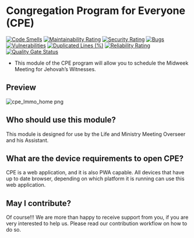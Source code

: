 # Congregation Program for Everyone (CPE)

[![Code Smells](https://sonarcloud.io/api/project_badges/measure?project=sws2apps_lmm-oa-sws&metric=code_smells)](https://sonarcloud.io/summary/new_code?id=sws2apps_lmm-oa-sws)
[![Maintainability Rating](https://sonarcloud.io/api/project_badges/measure?project=sws2apps_lmm-oa-sws&metric=sqale_rating)](https://sonarcloud.io/summary/new_code?id=sws2apps_lmm-oa-sws)
[![Security Rating](https://sonarcloud.io/api/project_badges/measure?project=sws2apps_lmm-oa-sws&metric=security_rating)](https://sonarcloud.io/summary/new_code?id=sws2apps_lmm-oa-sws)
[![Bugs](https://sonarcloud.io/api/project_badges/measure?project=sws2apps_lmm-oa-sws&metric=bugs)](https://sonarcloud.io/summary/new_code?id=sws2apps_lmm-oa-sws)
[![Vulnerabilities](https://sonarcloud.io/api/project_badges/measure?project=sws2apps_lmm-oa-sws&metric=vulnerabilities)](https://sonarcloud.io/summary/new_code?id=sws2apps_lmm-oa-sws)
[![Duplicated Lines (%)](https://sonarcloud.io/api/project_badges/measure?project=sws2apps_lmm-oa-sws&metric=duplicated_lines_density)](https://sonarcloud.io/summary/new_code?id=sws2apps_lmm-oa-sws)
[![Reliability Rating](https://sonarcloud.io/api/project_badges/measure?project=sws2apps_lmm-oa-sws&metric=reliability_rating)](https://sonarcloud.io/summary/new_code?id=sws2apps_lmm-oa-sws)
[![Quality Gate Status](https://sonarcloud.io/api/project_badges/measure?project=sws2apps_lmm-oa-sws&metric=alert_status)](https://sonarcloud.io/summary/new_code?id=sws2apps_lmm-oa-sws)

- This module of the CPE program will allow you to schedule the Midweek Meeting for Jehovah’s Witnesses.

## Preview

![cpe_lmmo_home png](https://user-images.githubusercontent.com/99427273/206681843-4bf8d5e9-a611-4bde-af69-8ce29542357c.jpg)

## Who should use this module?

This module is designed for use by the Life and Ministry Meeting Overseer and his Assistant.

## What are the device requirements to open CPE?

CPE is a web application, and it is also PWA capable. All devices that have up to date browser, depending on which platform it is running can use this web application.

## May I contribute?

Of course!!! We are more than happy to receive support from you, if you are very interested to help us. Please read our contribution workflow on how to do so.
